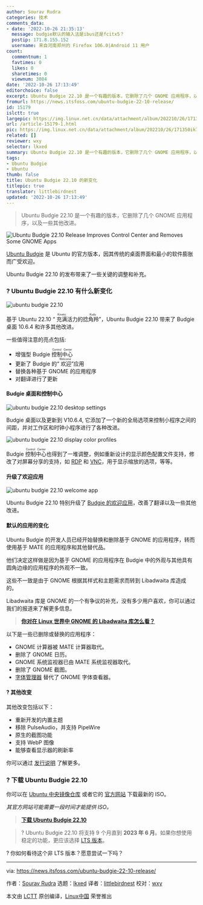 ```yaml
---
author: Sourav Rudra
categories: 技术
comments_data:
- date: '2022-10-26 21:35:13'
  message: budgie默认的输入法是ibus还是fcitx5？
  postip: 171.8.155.152
  username: 来自河南郑州的 Firefox 106.0|Android 11 用户
count:
  commentnum: 1
  favtimes: 0
  likes: 0
  sharetimes: 0
  viewnum: 3084
date: '2022-10-26 17:13:49'
editorchoice: false
excerpt: Ubuntu Budgie 22.10 是一个有趣的版本，它删除了几个 GNOME 应用程序，以及一些其他改进。
fromurl: https://news.itsfoss.com/ubuntu-budgie-22-10-release/
id: 15179
islctt: true
largepic: https://img.linux.net.cn/data/attachment/album/202210/26/171350ik74c0m090408r4j.png
url: /article-15179-1.html
pic: https://img.linux.net.cn/data/attachment/album/202210/26/171350ik74c0m090408r4j.png.thumb.jpg
related: []
reviewer: wxy
selector: lkxed
summary: Ubuntu Budgie 22.10 是一个有趣的版本，它删除了几个 GNOME 应用程序，以及一些其他改进。
tags:
- Ubuntu Budgie
- Ubuntu
thumb: false
title: Ubuntu Budgie 22.10 的新变化
titlepic: true
translator: littlebirdnest
updated: '2022-10-26 17:13:49'
---
```



> 
> Ubuntu Budgie 22.10 是一个有趣的版本，它删除了几个 GNOME 应用程序，以及一些其他改进。
> 
> 
> 


![Ubuntu Budgie 22.10 Release Improves Control Center and Removes Some GNOME Apps](/data/attachment/album/202210/26/171350ik74c0m090408r4j.png)


[Ubuntu Budgie](https://ubuntubudgie.org/) 是 Ubuntu 的官方版本，因其传统的桌面界面和最小的软件膨胀而广受欢迎。


Ubuntu Budgie 22.10 的发布带来了一些关键的调整和补充。


### ? Ubuntu Budgie 22.10 有什么新变化


![ubuntu budgie 22.10](/data/attachment/album/202210/26/171351vxcxgbx6b8bix6j8.png)


基于 Ubuntu 22.10 “<ruby> 充满活力的捻角羚 <rt>  Kinetic Kudu </rt></ruby>”，Ubuntu Budgie 22.10 带来了 Budgie 桌面 10.6.4 和许多其他改进。


一些值得注意的亮点包括:


* 增强型 Budgie <ruby> 控制中心 <rt>  Control Center </rt></ruby>
* 更新了 Budgie 的“<ruby> 欢迎 <rt>  Welcome </rt></ruby>”应用
* 替换各种基于 GNOME 的应用程序
* 对翻译进行了更新


#### Budgie 桌面和控制中心


![ubuntu budgie 22.10 desktop settings](/data/attachment/album/202210/26/171352chxgjx3z35ambzx7.png)


Budgie 桌面以及更新到 V10.6.4, 它添加了一个新的全局选项来控制小程序之间的间距，并对工作区和时钟小程序进行了各种改进。


![ubuntu budgie 22.10 display color profiles](/data/attachment/album/202210/26/171352thdbasbhdm8kebbr.png)


Budgie <ruby> 控制中心 <rt>  Control Center </rt></ruby>也得到了一堆调整，例如重新设计的显示颜色配置文件支持，修改了对屏幕分享的支持，如 [RDP](https://en.wikipedia.org/wiki/Remote_Desktop_Protocol) 和 [VNC](https://en.wikipedia.org/wiki/Virtual_Network_Computing)，用于显示缩放的选项，等等。


#### 升级了欢迎应用


![ubuntu budgie 22.10 welcome app](/data/attachment/album/202210/26/171353k0vvggg2nvzjyk3f.png)


Ubuntu Budgie 22.10 特别升级了 [Budgie 的欢迎应用](https://ubuntubudgie.org/2022/02/quick-overview-of-budgie-welcome-application/)，改善了翻译以及一些其他改进。


#### 默认的应用的变化


Ubuntu Budgie 的开发人员已经开始替换和删除基于 GNOME 的应用程序，转而使用基于 MATE 的应用程序和其他替代品。


他们决定这样做是因为基于 GNOME 的应用程序在 Budgie 中的外观与其他具有圆角边缘的应用程序的外观不一致。


这些不一致是由于 GNOME 根据其样式和主题需求而转到 Libadwaita 库造成的。


Libadwaita 库是 GNOME 的一个有争议的补充，没有多少用户喜欢，你可以通过我们的报道来了解更多信息。



> 
> **[你对在 Linux 世界中 GNOME 的 Libadwaita 库怎么看？](https://news.itsfoss.com/gnome-libadwaita-library/)**
> 
> 
> 


以下是一些已删除或替换的应用程序：


* GNOME 计算器被 MATE 计算器取代。
* 删除了 GNOME 日历。
* GNOME 系统监视器已由 MATE 系统监视器取代。
* 删除了 GNOME 截图。
* [字体管理器](https://itsfoss.com/font-manager/) 替代了 GNOME 字体查看器。


#### ?️ 其他改变


其他改变包括以下：


* 重新开发的内置主题
* 移除 PulseAudio，并支持 PipeWire
* 原生的截图功能
* 支持 WebP 图像
* 能够查看显示器的刷新率


你可以通过 [发行说明](https://ubuntubudgie.org/2022/09/ubuntu-budgie-22-10-release-notes/) 了解更多。


### ? 下载 Ubuntu Budgie 22.10


你可以在 [Ubuntu 中央镜像仓库](https://cdimage.ubuntu.com/ubuntu-budgie/releases/22.10/) 或者它的 [官方网站](https://ubuntubudgie.org/downloads/) 下载最新的 ISO。


*其官方网站可能需要一段时间才能提供 ISO。*



> 
> **[下载 Ubuntu Budgie 22.10](https://ubuntubudgie.org/downloads/)**
> 
> 
> 



> 
> ? Ubuntu Budgie 22.10 将支持 9 个月直到 **2023 年 6 月**。如果你想使用稳定的功能，更应该选择 [LTS 版本](https://itsfoss.com/long-term-support-lts/)。
> 
> 
> 


? 你如何看待这个非 LTS 版本？愿意尝试一下吗？




---


via: <https://news.itsfoss.com/ubuntu-budgie-22-10-release/>


作者：[Sourav Rudra](https://news.itsfoss.com/author/sourav/) 选题：[lkxed](https://github.com/lkxed) 译者：[littlebirdnest](https://github.com/littlebirdnest) 校对：[wxy](https://github.com/wxy)


本文由 [LCTT](https://github.com/LCTT/TranslateProject) 原创编译，[Linux中国](https://linux.cn/) 荣誉推出